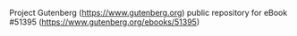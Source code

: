 Project Gutenberg (https://www.gutenberg.org) public repository for
eBook #51395 (https://www.gutenberg.org/ebooks/51395)
